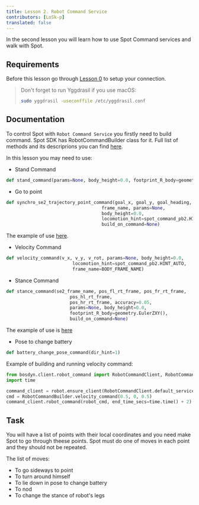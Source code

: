```yaml
---
title: Lesson 2. Robot Command Service
contributors: [LoSk-p]
translated: false
---
```


In the second lesson you will learn how to use Spot Command services and walk with Spot.

## Requirements

Before this lesson go through [Lesson 0](/docs/spot-lesson0) to setup your connection.

> Don't forget to run Yggdrasil if you use macOS:
> ```bash
> sudo yggdrasil -useconffile /etc/yggdrasil.conf
> ```

## Documentation

To control Spot with `Robot Command Service` you firstly need to build command. Spot SDK has RobotCommandBuilder class for it. Full list of methods and its descriprions you can find [here](https://github.com/boston-dynamics/spot-sdk/blob/7ce5c5f31f4e1e45e9ff4be29fb097e258b75919/python/bosdyn-client/src/bosdyn/client/robot_command.py#L593). 

In this lesson you may need to use:

* Stand Command
```python
def stand_command(params=None, body_height=0.0, footprint_R_body=geometry.EulerZXY())
```

* Go to point

```python
def synchro_se2_trajectory_point_command(goal_x, goal_y, goal_heading,      
                                    frame_name, params=None,
                                    body_height=0.0,
                                    locomotion_hint=spot_command_pb2.HINT_AUTO,
                                    build_on_command=None)
```
The example of use [here](https://github.com/boston-dynamics/spot-sdk/blob/master/python/examples/frame_trajectory_command/frame_trajectory_command.py).

* Velocity Command

```python
def velocity_command(v_x, v_y, v_rot, params=None, body_height=0.0,
                         locomotion_hint=spot_command_pb2.HINT_AUTO, 
                         frame_name=BODY_FRAME_NAME)
```

* Stance Command

```python
def stance_command(se2_frame_name, pos_fl_rt_frame, pos_fr_rt_frame, 
                        pos_hl_rt_frame,
                        pos_hr_rt_frame, accuracy=0.05, 
                        params=None, body_height=0.0,
                        footprint_R_body=geometry.EulerZXY(), 
                        build_on_command=None)
```
The example of use is [here](https://github.com/boston-dynamics/spot-sdk/blob/91ed30607264e795699995d6d7834ba0c8a94d36/python/examples/stance/stance_in_place.py)

* Pose to change battery

```python
def battery_change_pose_command(dir_hint=1)
```

Example of building and running velocity command:

```python
from bosdyn.client.robot_command import RobotCommandClient, RobotCommandBuilder
import time

command_client = robot.ensure_client(RobotCommandClient.default_service_name)
cmd = RobotCommandBuilder.velocity_command(0.5, 0, 0.5)
command_client.robot_command(robot_cmd, end_time_secs=time.time() + 2)
```


## Task

You will have a list of points with their local coordinates and you need make Spot to go through theese points. Spot must do one of moves in each point and they should not be repeated. 

The list of moves: 
* To go sideways to point
* To turn around himself
* To lie down in pose to change battery
* To nod
* To change the stance of robot's legs
